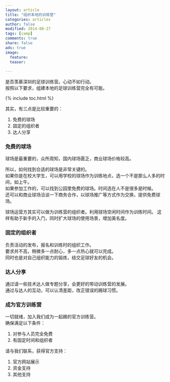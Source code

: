 ```yaml
---
layout: article
title: "组织本地的训练营"
categories: articles
author: false
modified: 2014-08-27
tags: [camp]
comments: true
share: false
ads: true
image:
  feature: 
  teaser: 
  
---
```


是否羡慕深圳的足球训练营。心动不如行动。  
按照以下要求，组建本地的足球训练营完全有可能。

{% include toc.html %}

其实，有三点是比较重要的：   

1. 免费的球场  
2. 固定的组织者  
3. 达人分享  

### 免费的球场
球场是最重要的，众所周知，国内球场匮乏，商业球场价格较高。

所以，如何找到合适的球场是非常关键的。  
如果你是在校大学生，可以用学校的球场作为训练地点，选一个不是那么人多的时间，如上午。  
如果参加工作的，可以找到公园里免费的球场。时间选在人不是很多是时候。  
还可以和商业球场洽谈一下商务合作，以球场推广等方式作为交换，提供免费球场。  

球场运营方其实可以做为训练营的组织者。利用球场空闲时间作为训练时间。 这样有助于新手的入门，同时扩大球场的使用场景，增加美名度。

### 固定的组织者
负责活动的发布，报名和训练时的组织工作。  
要求并不高，稍微多一点耐心，多一点热心就可以完成。  
同时也是对自己组织能力的锻炼，结交足球好友的机会。  

### 达人分享
通过请一些技术达人做专题分享，会更好的带动训练营的发展。  
通过与达人的互动，可以认清差距，改正错误的踢球习惯。

### 成为官方训练营
一切就绪，加入我们成为一起踢的官方训练营。  
确保满足以下条件：  

1. 对参与人员完全免费  
2. 有固定时间和组织者  

请与我们联系，获得官方支持：  

1. 官方网站展示  
2. 资金支持  
3. 其他支持